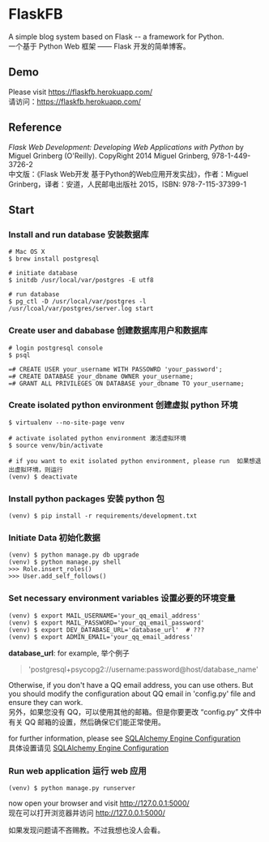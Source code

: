 # FlaskFB
A simple blog system based on Flask -- a framework for Python.<br/>
一个基于 Python Web 框架 —— Flask 开发的简单博客。

## Demo
Please visit https://flaskfb.herokuapp.com/<br>
请访问：https://flaskfb.herokuapp.com/

## Reference
*Flask Web Development: Developing Web Applications with Python* by Miguel Grinberg (O'Reilly). CopyRight 2014 Miguel Grinberg, 978-1-449-3726-2<br/>
中文版：《Flask Web开发  基于Python的Web应用开发实战》，作者：Miguel Grinberg，译者：安道，人民邮电出版社 2015，ISBN: 978-7-115-37399-1

## Start
### Install and run database 安装数据库
    # Mac OS X
    $ brew install postgresql

    # initiate database
    $ initdb /usr/local/var/postgres -E utf8

    # run database
    $ pg_ctl -D /usr/local/var/postgres -l /usr/lcoal/var/postgres/server.log start

### Create user and dababase  创建数据库用户和数据库
    # login postgresql console
    $ psql

    =# CREATE USER your_username WITH PASSOWRD 'your_password';
    =# CREATE DATABASE your_dbname OWNER your_username;
    =# GRANT ALL PRIVILEGES ON DATABASE your_dbname TO your_username;

### Create isolated python environment  创建虚拟 python 环境
    $ virtualenv --no-site-page venv

    # activate isolated python environment 激活虚拟环境
    $ source venv/bin/activate

    # if you want to exit isolated python environment, please run  如果想退出虚拟环境，则运行
    (venv) $ deactivate

### Install python packages  安装 python 包
    (venv) $ pip install -r requirements/development.txt

### Initiate Data  初始化数据
    (venv) $ python manage.py db upgrade
    (venv) $ python manage.py shell
    >>> Role.insert_roles()
    >>> User.add_self_follows()

### Set necessary environment variables  设置必要的环境变量
    (venv) $ export MAIL_USERNAME='your_qq_email_address'
    (venv) $ export MAIL_PASSWORD='your_qq_email_password'
    (venv) $ export DEV_DATABASE_URL='database_url'  # ???
    (venv) $ export ADMIN_EMAIL='your_qq_email_address'
**database_url**: for example, 举个例子
> 'postgresql+psycopg2://username:password@host/database_name'

Otherwise, if you don't have a QQ email address, you can use others. But you should modify the configuration about QQ email in 'config.py' file and ensure they can work.<br/>
另外，如果您没有 QQ，可以使用其他的邮箱。但是你要更改 “config.py” 文件中有关 QQ 邮箱的设置，然后确保它们能正常使用。

for further information, please see [SQLAlchemy Engine Configuration](http://docs.sqlalchemy.org/en/latest/core/engines.html)<br/>
具体设置请见 [SQLAlchemy Engine Configuration](http://docs.sqlalchemy.org/en/latest/core/engines.html)

### Run web application  运行 web 应用
    (venv) $ python manage.py runserver

now open your browser and visit http://127.0.0.1:5000/<br/>
现在可以打开浏览器并访问 http://127.0.0.1:5000/

如果发现问题请不吝赐教。不过我想也没人会看。